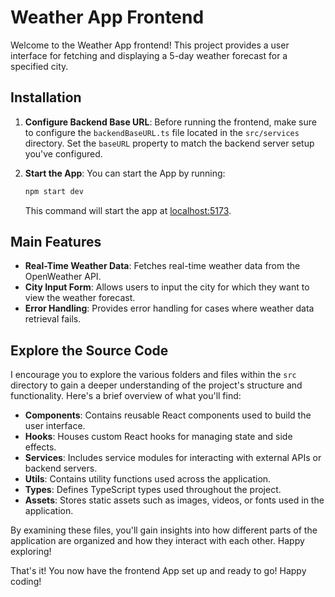 # Weather App Frontend

Welcome to the Weather App frontend! This project provides a user interface for fetching and displaying a 5-day weather forecast for a specified city.

## Installation

1. **Configure Backend Base URL**: Before running the frontend, make sure to configure the `backendBaseURL.ts` file located in the `src/services` directory. Set the `baseURL` property to match the backend server setup you've configured.

2. **Start the App**: You can start the App by running:

   ```bash
   npm start dev
   ```

   This command will start the app at [localhost:5173](http://localhost5173).

## Main Features

- **Real-Time Weather Data**: Fetches real-time weather data from the OpenWeather API.
- **City Input Form**: Allows users to input the city for which they want to view the weather forecast.
- **Error Handling**: Provides error handling for cases where weather data retrieval fails.

## Explore the Source Code

I encourage you to explore the various folders and files within the `src` directory to gain a deeper understanding of the project's structure and functionality. Here's a brief overview of what you'll find:

- **Components**: Contains reusable React components used to build the user interface.
- **Hooks**: Houses custom React hooks for managing state and side effects.
- **Services**: Includes service modules for interacting with external APIs or backend servers.
- **Utils**: Contains utility functions used across the application.
- **Types**: Defines TypeScript types used throughout the project.
- **Assets**: Stores static assets such as images, videos, or fonts used in the application.

By examining these files, you'll gain insights into how different parts of the application are organized and how they interact with each other. Happy exploring!

That's it! You now have the frontend App set up and ready to go! Happy coding! 